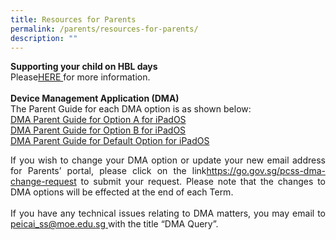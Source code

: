 ```yaml
---
title: Resources for Parents
permalink: /parents/resources-for-parents/
description: ""
---
```

<b> Supporting your child on HBL days</b><br>
Please<a href="/files/How do I support my child on regular HBL Day_9May.pdf">HERE </a> for more information. <br><br>
**Device Management Application (DMA)**<br>
The Parent Guide for each DMA option is as shown below:<br>
<a href="/files/DMA Parent Guide for Option A for iPadOS1.pdf">DMA Parent Guide for Option A for iPadOS</a><br>
<a href="/files/DMA Parent Guide for Option B for iPadOS1.pdf ">DMA Parent Guide for Option B for iPadOS</a><br>
<a href="/files/DMA Parent Guide for Default Option for iPadOS1.pdf ">DMA Parent Guide for Default Option for iPadOS </a>

<p align="justify">If you wish to change your DMA option or update your new email address for Parents’ portal, please click on the link<a href="https:// https://go.gov.sg/pcss-dma-change-request/login/" target="_blank" rel="noopener">https://go.gov.sg/pcss-dma-change-request</a>  to submit your request. Please note that the changes to DMA options will be effected at the end of each Term.<br><br>
If you have any technical issues relating to DMA matters, you may email to<u> <a href="mailto:peicai_ss@moe.edu.sg">peicai_ss@moe.edu.sg</a> </u>with the title “DMA Query”. <br>
